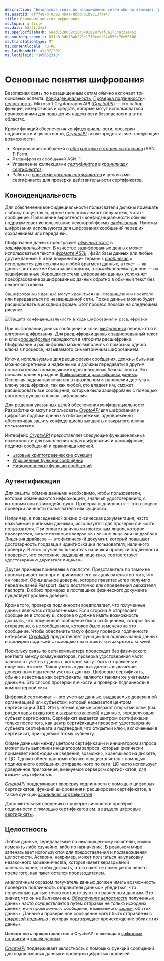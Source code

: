 ```yaml
---
description: 'Безопасная связь по незащищенным сетям обычно включает три основных аспекта: конфиденциальность, проверка подлинности и целостность.'
ms.assetid: bfffe87d-8392-4b4a-8bbc-01b9c13fba47
title: Основные понятия шифрования
ms.topic: article
ms.date: 05/31/2018
ms.openlocfilehash: 6aad1528032c20c5492a98798f8a175ca331e462
ms.sourcegitcommit: 831e8f3db78ab820e1710cede244553c70e50500
ms.translationtype: MT
ms.contentlocale: ru-RU
ms.lasthandoff: 01/07/2021
ms.locfileid: "105662318"
---
```

# <a name="cryptography-concepts"></a>Основные понятия шифрования

Безопасная связь по незащищенным сетям обычно включает три основных аспекта: [Конфиденциальность](#privacy), [Проверка подлинности](#authentication)и [целостность](#integrity). Microsoft Cryptography API ([*CryptoAPI*](../secgloss/c-gly.md)) — это набор функций, интерфейсов и средств, которые могут использоваться приложениями для повышения надежности безопасности в этих областях.

Кроме функций обеспечения конфиденциальности, проверки подлинности и целостности, [*CryptoAPI*](../secgloss/c-gly.md) также предоставляет следующие возможности:

-   Кодирование сообщений в [*абстрактную нотацию синтаксиса*](../secgloss/a-gly.md) (ASN. 1) Form.
-   Расшифровка сообщений ASN. 1.
-   Управление коллекциями [*сертификатов*](../secgloss/c-gly.md) в [*хранилищах сертификатов*](../secgloss/c-gly.md).
-   Работа с [*списками доверия сертификатов*](../secgloss/c-gly.md) и цепочками сертификатов для проверки действительности сертификатов.

## <a name="privacy"></a>Конфиденциальность

Для обеспечения конфиденциальности пользователи должны помешать любому получателю, кроме предполагаемого получателя, читать сообщение. Повышение вероятности конфиденциальности обычно подразумевает использование некоторой формы [*шифрования*](../secgloss/c-gly.md). Приемы шифрования используются для шифрования сообщений перед их сохранением или передачей.

Шифрование данных преобразует [*обычный текст*](../secgloss/p-gly.md) в [*зашифрованный*](../secgloss/c-gly.md)текст. В качестве зашифрованных данных может использоваться текст в [*формате ASCII*](../secgloss/a-gly.md) , файл базы данных или любые другие данные. В этой документации термин « [*сообщение*](../secgloss/m-gly.md) » используется для ссылки на любой фрагмент данных, а текст — на данные, которые не были зашифрованы, а *зашифрованные* данные — на зашифрованные. Хорошая система шифрования данных усложняет преобразование зашифрованных данных обратно в обычный текст без секретного ключа.

Зашифрованные данные могут храниться на незащищенном носителе или передаваться по незащищенной сети. Позже данные можно будет расшифровать в исходной форме. Этот процесс показан на следующем рисунке.

![Защита конфиденциальности в ходе шифрования и расшифровки](images/capi01.png)

При шифровании данных сообщение и ключ [*шифрования*](../secgloss/e-gly.md) передаются в алгоритм шифрования. Для расшифровки данных зашифрованный текст и ключ [*расшифровки*](../secgloss/d-gly.md) передаются в алгоритм расшифровки. Шифрование и расшифровка можно выполнить с помощью одного ключа в процессе, называемого симметричным шифрованием.

Ключи, используемые для расшифровки сообщения, должны быть как можно секретными и надежными и должны передаваться другим пользователям с помощью методов повышения безопасности. Это описано далее в разделе [Шифрование и расшифровка данных](data-encryption-and-decryption.md). Основная задача заключается в правильном ограничении доступа к ключу расшифровки, так как любой, кто владеет им, сможет расшифровать все сообщения, которые были зашифрованы с помощью соответствующего ключа шифрования.

Для решения указанных целей обеспечения конфиденциальности Разработчики могут использовать [*CryptoAPI*](../secgloss/c-gly.md) для шифрования и цифровой подписи данных в гибком режиме, одновременно обеспечивая защиту конфиденциальных данных закрытого ключа пользователя.

Интерфейс [*CryptoAPI*](../secgloss/c-gly.md) предоставляет следующие функциональные возможности для выполнения задач шифрования и расшифровки, подписи сообщений и хранилища ключей.

-   [Базовые криптографические функции](cryptography-functions.md)
-   [Упрощенные функции сообщений](cryptography-functions.md)
-   [Низкоуровневые функции сообщений](cryptography-functions.md)

## <a name="authentication"></a>Аутентификация

Для защиты обмена данными необходимо, чтобы пользователи, которые обмениваются информацией, знали об удостоверениях, с которыми они взаимодействуют. Проверка подлинности — это процесс проверки личности пользователя или сущности.

Например, в повседневной жизни физическая документация, часто называемая учетными данными, используется для проверки личности пользователя. При оплате наличными платежным лицом, которое проверяется, может появиться запрос на наличие лицензии на драйвер. Лицензия драйвера — это физический документ, который повышает достоверность продавца в идентификации пользователя, наличного проверку. В этом случае пользователь наличной проверки подлинности проверяет, что состояние, выдавший лицензию, соответствует удостоверению держателя лицензии.

Другие примеры приведены в паспорте. Представитель по таможне просматривает паспорт и принимает его как доказательство того, что он говорит. Официальное доверие, которое правительство получило перед выдачей Passport, было достаточно для определения держателя паспорта. В обоих примерах в поставщике физического документа существует уровень доверия.

Кроме того, проверка подлинности предполагает, что полученные данные являются отправленными. Если сторона A отправляет сообщение в сторону B, сторона б должна иметь возможность доказать, что полученное сообщение было сообщением, которое было отправлено, а не сообщением, которое было заменено на это сообщение. Чтобы обеспечить такую форму проверки подлинности, интерфейс [*CryptoAPI*](../secgloss/c-gly.md) предоставляет функции для подписывания данных и проверки подписей с помощью пар открытого и закрытого ключей.

Поскольку связь по сети компьютера происходит без физического контакта между коммуникаторов, проверка удостоверения часто зависит от учетных данных, которые могут быть отправлены и получены по сети. Такие учетные данные должны выдаваться доверенным издателем учетных данных. Цифровые сертификаты, обычно известные как сертификаты, являются такими же учетными данными. Это способ проверки личности и проверки подлинности в компьютерной сети.

Цифровой сертификат — это учетные данные, выдаваемые доверенной организацией или субъектом, который называется центром сертификации (ЦС). Эти учетные данные содержат открытый ключ (см. раздел [пары открытого и закрытого ключей](public-private-key-pairs.md)) и данные, определяющие субъект сертификата. Сертификат выдается центром сертификации только после того, как центр сертификации проверит удостоверение субъекта сертификата и подтвердил, что открытый ключ, включенный в сертификат, принадлежит этому субъекту.

Обмен данными между центром сертификации и инициатором запроса может быть выполнен инициатором запроса, который физически применяет необходимые сведения, возможно, хранящиеся на дискете, в ЦС. Однако обмен данными обычно осуществляется с помощью подписанного сообщения, отправленного по сети. ЦС часто использует доверенное приложение, именуемое сервером сертификатов, для выдачи сертификатов.

[*CryptoAPI*](../secgloss/c-gly.md) поддерживает проверку подлинности с помощью цифровых сертификатов, функций шифрования и расшифровки сертификатов, а также функций [*хранилища сертификатов*](../secgloss/c-gly.md) .

Дополнительные сведения о проверке личности и проверке подлинности с помощью сертификатов см. в разделе [цифровые сертификаты](digital-certificates.md).

## <a name="integrity"></a>Целостность

Любые данные, передаваемые по незащищенному носителю, можно изменить либо случайно, либо по назначению. В реальном мире запечатывает используются для предоставления и подтверждения целостности. Аспирин, например, может полагаться на упаковку незаконного мошенничества, которая имеет неразрывный запечатывание, чтобы доказать, что в пакет не помещается ничего после того, как пакет остался производителем.

Аналогичным образом получатель данных должен иметь возможность проверить подлинность отправителя данных и убедиться, что полученные данные точно соответствуют отправленным данным. Это значит, что он не был изменен. [*Обеспечение целостности*](../secgloss/i-gly.md) полученных данных часто осуществляется путем отправки не только исходных данных, но и проверочного сообщения, называемого [*хэшем*](../secgloss/h-gly.md), об этих данных. Данные и проверочное сообщение могут быть отправлены с [*цифровой подписью*](../secgloss/d-gly.md) , которая подтверждает происхождение обоих этих данных.

Целостность предоставляется в CryptoAPI с помощью [цифровых подписей](digital-signatures.md) и [хэшей данных](data-hashes.md).

[*CryptoAPI*](../secgloss/c-gly.md) поддерживает целостность с помощью функций сообщений для подписывания данных и проверки цифровых подписей.

 

 
